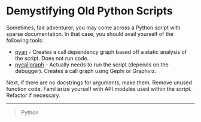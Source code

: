 

Demystifying Old Python Scripts
===============================

Sometimes, fair adventurer, you may come across a Python script with sparse documentation. In that case, you should avail yourself of the following tools:

-   [pyan](http/github.cdavidfraspyan) - Creates a call dependency graph based off a static analysis of the script. Does not run code.
-   [pycallgraph](htt/pycallgraph.slowchop.cmast) - Actually needs to run the script (depends on the debugger). Creates a call graph using Gephi or Graphviz.

Next, if there are no docstrings for arguments, make them. Remove unused function code. Familiarize yourself with API modules used within the script. Refactor if necessary.

* * * * *

> Python
